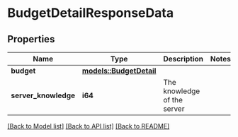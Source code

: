 # BudgetDetailResponseData

## Properties

Name | Type | Description | Notes
------------ | ------------- | ------------- | -------------
**budget** | [**models::BudgetDetail**](BudgetDetail.md) |  | 
**server_knowledge** | **i64** | The knowledge of the server | 

[[Back to Model list]](../README.md#documentation-for-models) [[Back to API list]](../README.md#documentation-for-api-endpoints) [[Back to README]](../README.md)


